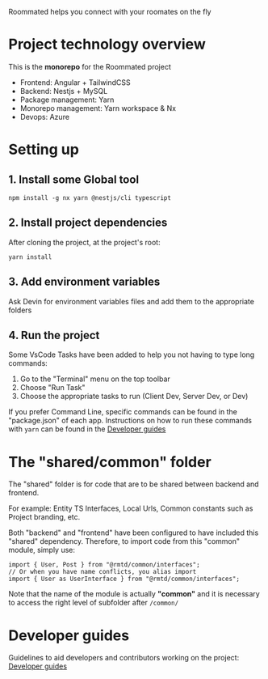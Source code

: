 Roommated helps you connect with your roomates on the fly

# Project technology overview

This is the **monorepo** for the Roommated project

-   Frontend: Angular + TailwindCSS
-   Backend: Nestjs + MySQL
-   Package management: Yarn
-   Monorepo management: Yarn workspace & Nx
-   Devops: Azure

# Setting up

## 1. Install some Global tool

```shell
npm install -g nx yarn @nestjs/cli typescript
```

## 2. Install project dependencies

After cloning the project, at the project's root:

```shell
yarn install
```

## 3. Add environment variables

Ask Devin for environment variables files and add them to the appropriate folders

## 4. Run the project

Some VsCode Tasks have been added to help you not having to type long commands:

1.  Go to the "Terminal" menu on the top toolbar
2.  Choose "Run Task"
3.  Choose the appropriate tasks to run (Client Dev, Server Dev, or Dev)

If you prefer Command Line, specific commands can be found in the "package.json" of each app. Instructions on how to run these commands with `yarn` can be found in the [Developer guides](DeveloperGuides.md#commands-to-work-with-yarn-workspaces)

# The "shared/common" folder

The "shared" folder is for code that are to be shared between backend and frontend.

For example: Entity TS Interfaces, Local Urls, Common constants such as Project branding, etc.

Both "backend" and "frontend" have been configured to have included this "shared" dependency. Therefore, to import code from this "common" module, simply use:

```tsx
import { User, Post } from "@rmtd/common/interfaces";
// Or when you have name conflicts, you alias import
import { User as UserInterface } from "@rmtd/common/interfaces";
```

Note that the name of the module is actually **"common"** and it is necessary to access the right level of subfolder after `/common/`

# Developer guides

Guidelines to aid developers and contributors working on the project: [Developer guides](DeveloperGuides.md)
